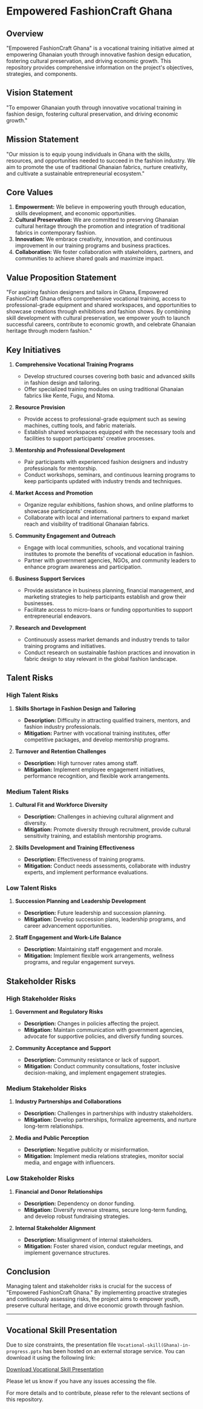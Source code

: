 # Empowered FashionCraft Ghana

## Overview

"Empowered FashionCraft Ghana" is a vocational training initiative aimed at empowering Ghanaian youth through innovative fashion design education, fostering cultural preservation, and driving economic growth. This repository provides comprehensive information on the project's objectives, strategies, and components.

## Vision Statement

"To empower Ghanaian youth through innovative vocational training in fashion design, fostering cultural preservation, and driving economic growth."

## Mission Statement

"Our mission is to equip young individuals in Ghana with the skills, resources, and opportunities needed to succeed in the fashion industry. We aim to promote the use of traditional Ghanaian fabrics, nurture creativity, and cultivate a sustainable entrepreneurial ecosystem."

## Core Values

1. **Empowerment:** We believe in empowering youth through education, skills development, and economic opportunities.
2. **Cultural Preservation:** We are committed to preserving Ghanaian cultural heritage through the promotion and integration of traditional fabrics in contemporary fashion.
3. **Innovation:** We embrace creativity, innovation, and continuous improvement in our training programs and business practices.
4. **Collaboration:** We foster collaboration with stakeholders, partners, and communities to achieve shared goals and maximize impact.

## Value Proposition Statement

"For aspiring fashion designers and tailors in Ghana, Empowered FashionCraft Ghana offers comprehensive vocational training, access to professional-grade equipment and shared workspaces, and opportunities to showcase creations through exhibitions and fashion shows. By combining skill development with cultural preservation, we empower youth to launch successful careers, contribute to economic growth, and celebrate Ghanaian heritage through modern fashion."

## Key Initiatives

1. **Comprehensive Vocational Training Programs**
   - Develop structured courses covering both basic and advanced skills in fashion design and tailoring.
   - Offer specialized training modules on using traditional Ghanaian fabrics like Kente, Fugu, and Ntoma.

2. **Resource Provision**
   - Provide access to professional-grade equipment such as sewing machines, cutting tools, and fabric materials.
   - Establish shared workspaces equipped with the necessary tools and facilities to support participants' creative processes.

3. **Mentorship and Professional Development**
   - Pair participants with experienced fashion designers and industry professionals for mentorship.
   - Conduct workshops, seminars, and continuous learning programs to keep participants updated with industry trends and techniques.

4. **Market Access and Promotion**
   - Organize regular exhibitions, fashion shows, and online platforms to showcase participants' creations.
   - Collaborate with local and international partners to expand market reach and visibility of traditional Ghanaian fabrics.

5. **Community Engagement and Outreach**
   - Engage with local communities, schools, and vocational training institutes to promote the benefits of vocational education in fashion.
   - Partner with government agencies, NGOs, and community leaders to enhance program awareness and participation.

6. **Business Support Services**
   - Provide assistance in business planning, financial management, and marketing strategies to help participants establish and grow their businesses.
   - Facilitate access to micro-loans or funding opportunities to support entrepreneurial endeavors.

7. **Research and Development**
   - Continuously assess market demands and industry trends to tailor training programs and initiatives.
   - Conduct research on sustainable fashion practices and innovation in fabric design to stay relevant in the global fashion landscape.

## Talent Risks

### High Talent Risks
1. **Skills Shortage in Fashion Design and Tailoring**
   - **Description:** Difficulty in attracting qualified trainers, mentors, and fashion industry professionals.
   - **Mitigation:** Partner with vocational training institutes, offer competitive packages, and develop mentorship programs.

2. **Turnover and Retention Challenges**
   - **Description:** High turnover rates among staff.
   - **Mitigation:** Implement employee engagement initiatives, performance recognition, and flexible work arrangements.

### Medium Talent Risks
1. **Cultural Fit and Workforce Diversity**
   - **Description:** Challenges in achieving cultural alignment and diversity.
   - **Mitigation:** Promote diversity through recruitment, provide cultural sensitivity training, and establish mentorship programs.

2. **Skills Development and Training Effectiveness**
   - **Description:** Effectiveness of training programs.
   - **Mitigation:** Conduct needs assessments, collaborate with industry experts, and implement performance evaluations.

### Low Talent Risks
1. **Succession Planning and Leadership Development**
   - **Description:** Future leadership and succession planning.
   - **Mitigation:** Develop succession plans, leadership programs, and career advancement opportunities.

2. **Staff Engagement and Work-Life Balance**
   - **Description:** Maintaining staff engagement and morale.
   - **Mitigation:** Implement flexible work arrangements, wellness programs, and regular engagement surveys.

## Stakeholder Risks

### High Stakeholder Risks
1. **Government and Regulatory Risks**
   - **Description:** Changes in policies affecting the project.
   - **Mitigation:** Maintain communication with government agencies, advocate for supportive policies, and diversify funding sources.

2. **Community Acceptance and Support**
   - **Description:** Community resistance or lack of support.
   - **Mitigation:** Conduct community consultations, foster inclusive decision-making, and implement engagement strategies.

### Medium Stakeholder Risks
1. **Industry Partnerships and Collaborations**
   - **Description:** Challenges in partnerships with industry stakeholders.
   - **Mitigation:** Develop partnerships, formalize agreements, and nurture long-term relationships.

2. **Media and Public Perception**
   - **Description:** Negative publicity or misinformation.
   - **Mitigation:** Implement media relations strategies, monitor social media, and engage with influencers.

### Low Stakeholder Risks
1. **Financial and Donor Relationships**
   - **Description:** Dependency on donor funding.
   - **Mitigation:** Diversify revenue streams, secure long-term funding, and develop robust fundraising strategies.

2. **Internal Stakeholder Alignment**
   - **Description:** Misalignment of internal stakeholders.
   - **Mitigation:** Foster shared vision, conduct regular meetings, and implement governance structures.

## Conclusion

Managing talent and stakeholder risks is crucial for the success of "Empowered FashionCraft Ghana." By implementing proactive strategies and continuously assessing risks, the project aims to empower youth, preserve cultural heritage, and drive economic growth through fashion.

---

## Vocational Skill Presentation

Due to size constraints, the presentation file `Vocational-skill(Ghana)-in-progress.pptx` has been hosted on an external storage service. You can download it using the following link:

[Download Vocational Skill Presentation](https://example.com/link-to-your-file)

Please let us know if you have any issues accessing the file.


For more details and to contribute, please refer to the relevant sections of this repository.
